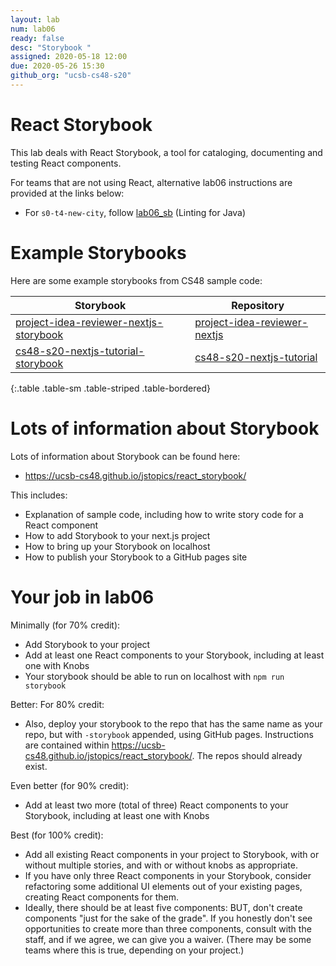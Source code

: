 ```yaml
---
layout: lab
num: lab06
ready: false
desc: "Storybook "
assigned: 2020-05-18 12:00
due: 2020-05-26 15:30
github_org: "ucsb-cs48-s20"
---
```


# React Storybook 

This lab deals with React Storybook, a tool for cataloging, documenting and testing React components.

For teams that are not using React, alternative lab06 instructions are provided at the links below:
* For `s0-t4-new-city`, follow [lab06_sb](https://ucsb-cs48.github.io/s20/lab/lab06_sb/) (Linting for Java)

# Example Storybooks

Here are some example storybooks from CS48 sample code:

| Storybook | Repository | 
|-----------|------------|
| [project-idea-reviewer-nextjs-storybook](https://ucsb-cs48-s20.github.io/project-idea-reviewer-nextjs-storybook) | [project-idea-reviewer-nextjs](https://github.com/ucsb-cs48-s20/project-idea-reviewer-nextjs) |
| [cs48-s20-nextjs-tutorial-storybook](https://ucsb-cs48-s20.github.io/cs48-s20-nextjs-tutorial-storybook) | [cs48-s20-nextjs-tutorial](https://github.com/ucsb-cs48-s20/cs48-s20-nextjs-tutorial) |
{:.table .table-sm .table-striped .table-bordered}

# Lots of information about Storybook

Lots of information about Storybook can be found here:
* <https://ucsb-cs48.github.io/jstopics/react_storybook/>

This includes:
* Explanation of sample code, including how to write story code for a React component
* How to add Storybook to your next.js project
* How to bring up your Storybook on localhost
* How to publish your Storybook to a GitHub pages site

# Your job in lab06

Minimally (for 70% credit):

* Add Storybook to your project
* Add at least one React components to your Storybook, including at least one with Knobs
* Your storybook should be able to run on localhost with `npm run storybook`

Better: For 80% credit: 

* Also, deploy your storybook to the repo that has the same name as your repo, 
  but with `-storybook` appended, using GitHub pages.  Instructions are contained within <https://ucsb-cs48.github.io/jstopics/react_storybook/>.  The repos should already exist.


Even better (for 90% credit):

* Add at least two more (total of three) React components to your Storybook, including at least one with Knobs

Best (for 100% credit):

* Add all existing React components in your project to Storybook, with or without multiple stories, and with or
  without knobs as appropriate.
* If you have only three React components in your Storybook, consider refactoring some additional UI elements out of your
  existing pages, creating React components for them.
* Ideally, there should be at least five components: BUT, don't create components "just for the sake of the grade".  If you
  honestly don't see opportunities to create more than three components, consult with the staff, and if we agree, we can give
  you a waiver.  (There may be some teams where this is true, depending on your project.)
